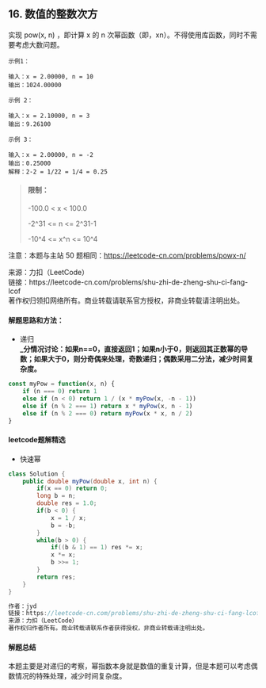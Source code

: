 ## 16. 数值的整数次方

<p>
实现 pow(x, n) ，即计算 x 的 n 次幂函数（即，xn）。不得使用库函数，同时不需要考虑大数问题。
</p>

```
示例1：

输入：x = 2.00000, n = 10
输出：1024.00000

示例 2：

输入：x = 2.10000, n = 3
输出：9.26100

示例 3：

输入：x = 2.00000, n = -2
输出：0.25000
解释：2-2 = 1/22 = 1/4 = 0.25
```

> #### 限制：
>
> -100.0 < x < 100.0
> 
> -2^31 <= n <= 2^31-1
> 
> -10^4 <= x^n <= 10^4

注意：本题与主站 50 题相同：https://leetcode-cn.com/problems/powx-n/

<p style="font-size: 14px">
来源：力扣（LeetCode） <br>
链接：https://leetcode-cn.com/problems/shu-zhi-de-zheng-shu-ci-fang-lcof <br>
著作权归领扣网络所有。商业转载请联系官方授权，非商业转载请注明出处。
</p>

#### 解题思路和方法：
- 递归  
  **_分情况讨论：如果n==0，直接返回1；如果n小于0，则返回其正数幂的导数；如果大于0，则分奇偶来处理，奇数递归；偶数采用二分法，减少时间复杂度。**

```js
const myPow = function(x, n) {
    if (n === 0) return 1
    else if (n < 0) return 1 / (x * myPow(x, -n - 1))
    else if (n % 2 === 1) return x * myPow(x, n - 1)
    else if (n % 2 === 0) return myPow(x * x, n / 2)
}
```

#### leetcode题解精选
- 快速幂

```java
class Solution {
    public double myPow(double x, int n) {
        if(x == 0) return 0;
        long b = n;
        double res = 1.0;
        if(b < 0) {
            x = 1 / x;
            b = -b;
        }
        while(b > 0) {
            if((b & 1) == 1) res *= x;
            x *= x;
            b >>= 1;
        }
        return res;
    }
}

作者：jyd
链接：https://leetcode-cn.com/problems/shu-zhi-de-zheng-shu-ci-fang-lcof/solution/mian-shi-ti-16-shu-zhi-de-zheng-shu-ci-fang-kuai-s/
来源：力扣（LeetCode）
著作权归作者所有。商业转载请联系作者获得授权，非商业转载请注明出处。
```

#### 解题总结
本题主要是对递归的考察，幂指数本身就是数值的重复计算，但是本题可以考虑偶数情况的特殊处理，减少时间复杂度。
